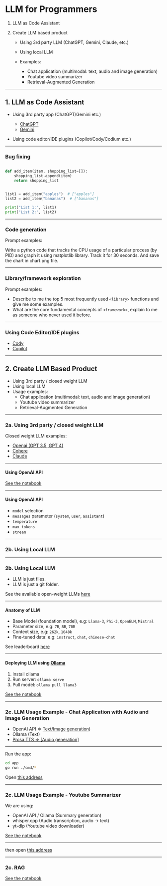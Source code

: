 # LLM for Programmers

1. LLM as Code Assistant

2. Create LLM based product

   - Using 3rd party LLM (ChatGPT, Gemini, Claude, etc.)
   - Using local LLM

   - Examples:
     - Chat application (multimodal: text, audio and image generation)
     - Youtube video summarizer
     - Retrieval-Augmented Generation

---

## 1. LLM as Code Assistant

- Using 3rd party app (ChatGPT/Gemini etc.)

  - [ChatGPT](https://chat.openai.com/)
  - [Gemini](https://gemini.google.com/)

- Using code editor/IDE plugins (Copilot/Cody/Codium etc.)

---

### Bug fixing

```python

def add_item(item, shopping_list=[]):
    shopping_list.append(item)
    return shopping_list


list1 = add_item("apples")  # ["apples"]
list2 = add_item("bananas")  # ["bananas"]

print("List 1:", list1)
print("List 2:", list2)
```

---

### Code generation

Prompt examples:

Write a python code that tracks the CPU usage of a particular process (by PID) and graph it using matplotlib library.
Track it for 30 seconds.
And save the chart in chart.png file.

---

### Library/framework exploration

Prompt examples:

- Describe to me the top 5 most frequently used `<library>` functions and give me some examples.
- What are the core fundamental concepts of `<framework>`, explain to me as someone who never used it before.

---

### Using Code Editor/IDE plugins

- [Cody](https://sourcegraph.com/cody)
- [Copilot](https://github.com/features/copilot)

---

## 2. Create LLM Based Product

- Using 3rd party / closed weight LLM
- Using local LLM
- Usage examples:
  - Chat application (multimodal: text, audio and image generation)
  - Youtube video summarizer
  - Retrieval-Augmented Generation

---

### 2a. Using 3rd party / closed weight LLM

Closed weight LLM examples:

- [Openai (GPT 3.5, GPT 4)](https://platform.openai.com/)
- [Cohere](https://cohere.com/)
- [Claude](https://www.anthropic.com/claude)

---

#### Using OpenAI API

[See the notebook](http://localhost:8888/notebooks/1_openai/OpenAI.ipynb)

---

#### Using OpenAI API

- `model` selection
- `messages` parameter (`system`, `user`, `assistant`)
- `temperature`
- `max_tokens`
- `stream`

---

### 2b. Using Local LLM

---

### 2b. Using Local LLM

- LLM is just files.
- LLM is just a git folder.

See the available open-weight LLMs [here](https://huggingface.co/models?pipeline_tag=text-generation&sort=trending)

---

#### Anatomy of LLM

- Base Model (foundation model), e.g: `Llama-3`, `Phi-3`, `OpenELM`, `Mistral`
- Parameter size, e.g: `7B`, `8B`, `70B`
- Context size, e.g: `262k`, `1048k`
- Fine-tuned data: e.g: `instruct`, `chat`, `chinese-chat`

See leaderboard [here](https://huggingface.co/spaces/lmsys/chatbot-arena-leaderboard)

---

#### Deploying LLM using [Ollama](https://ollama.com/)

1. Install ollama
2. Run server: `ollama serve`
3. Pull model: `ollama pull llama3`

[See the notebook](http://localhost:8888/notebooks/2_local-llm/Local%20LLM.ipynb)

---

### 2c. LLM Usage Example - Chat Application with Audio and Image Generation

- OpenAI API => [Text/Image generation](http://localhost:8888/notebooks/4_openai_image-gen/image.ipynb))
- Ollama (Text)
- [Prosa TTS => [Audio generation]](http://localhost:8888/notebooks/3_prosa-speech-api/speech.ipynb)

---

Run the app:

```bash
cd app
go run ./cmd/*
```

Open [this address](http://localhost:3000)

---

### 2c. LLM Usage Example - Youtube Summarizer

We are using:

- OpenAI API / Ollama (Summary generation)
- whisper.cpp (Audio transcription, audio -> text)
- yt-dlp (Youtube video downloader)

[See the notebook](http://localhost:8888/notebooks/5_whispercpp-yt_dlp%2Fwhisper_cpp-ytdlp.ipynb)

---

then open [this address](http://localhost:3000/summary)

---

### 2c. RAG

[See the notebook](http://localhost:8888/notebooks/6_anything_llm%2Fanything_llm.ipynb)
